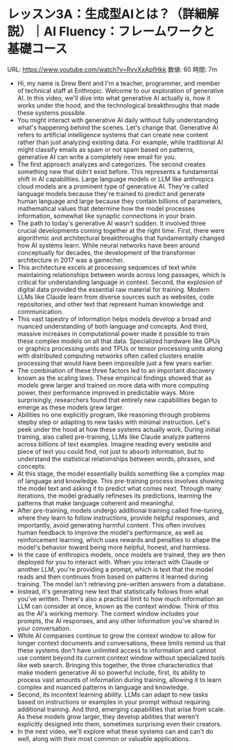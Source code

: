 # レッスン3A：生成型AIとは？（詳細解説）｜AI Fluency：フレームワークと基礎コース

URL: https://www.youtube.com/watch?v=RyvXxApfHkk
数値: 60
時間: 7m

- Hi, my name is Drew Bent and I'm a teacher, programmer, and member of technical staff at Enthropic. Welcome to our exploration of generative AI. In this video, we'll dive into what generative AI actually is, how it works under the hood, and the technological breakthroughs that made these systems possible.
- You might interact with generative AI daily without fully understanding what's happening behind the scenes. Let's change that. Generative AI refers to artificial intelligence systems that can create new content rather than just analyzing existing data. For example, while traditional AI might classify emails as spam or not spam based on patterns, generative AI can write a completely new email for you.
- The first approach analyzes and categorizes. The second creates something new that didn't exist before. This represents a fundamental shift in AI capabilities. Large language models or LLM like anthropics cloud models are a prominent type of generative AI. They're called language models because they're trained to predict and generate human language and large because they contain billions of parameters, mathematical values that determine how the model processes information, somewhat like synaptic connections in your brain.
- The path to today's generative AI wasn't sudden. It involved three crucial developments coming together at the right time. First, there were algorithmic and architectural breakthroughs that fundamentally changed how AI systems learn. While neural networks have been around conceptually for decades, the development of the transformer architecture in 2017 was a gamecher.
- This architecture excels at processing sequences of text while maintaining relationships between words across long passages, which is critical for understanding language in context. Second, the explosion of digital data provided the essential raw material for training. Modern LLMs like Claude learn from diverse sources such as websites, code repositories, and other text that represent human knowledge and communication.
- This vast tapestry of information helps models develop a broad and nuanced understanding of both language and concepts. And third, massive increases in computational power made it possible to train these complex models on all that data. Specialized hardware like GPUs or graphics processing units and TPUs or tensor processing units along with distributed computing networks often called clusters enable processing that would have been impossible just a few years earlier.
- The combination of these three factors led to an important discovery known as the scaling laws. These empirical findings showed that as models grew larger and trained on more data with more computing power, their performance improved in predictable ways. More surprisingly, researchers found that entirely new capabilities began to emerge as these models grew larger.
- Abilities no one explicitly program, like reasoning through problems stepby step or adapting to new tasks with minimal instruction. Let's peek under the hood at how these systems actually work. During initial training, also called pre-training, LLMs like Claude analyze patterns across billions of text examples. Imagine reading every website and piece of text you could find, not just to absorb information, but to understand the statistical relationships between words, phrases, and concepts.
- At this stage, the model essentially builds something like a complex map of language and knowledge. This pre-training process involves showing the model text and asking it to predict what comes next. Through many iterations, the model gradually refineses its predictions, learning the patterns that make language coherent and meaningful.
- After pre-training, models undergo additional training called fine-tuning, where they learn to follow instructions, provide helpful responses, and importantly, avoid generating harmful content. This often involves human feedback to improve the model's performance, as well as reinforcement learning, which uses rewards and penalties to shape the model's behavior toward being more helpful, honest, and harmless.
- In the case of enthropics models, once models are trained, they are then deployed for you to interact with. When you interact with Claude or another LLM, you're providing a prompt, which is text that the model reads and then continues from based on patterns it learned during training. The model isn't retrieving pre-written answers from a database.
- Instead, it's generating new text that statistically follows from what you've written. There's also a practical limit to how much information an LLM can consider at once, known as the context window. Think of this as the AI's working memory. The context window includes your prompts, the AI responses, and any other information you've shared in your conversation.
- While AI companies continue to grow the context window to allow for longer context documents and conversations, these limits remind us that these systems don't have unlimited access to information and cannot use content beyond its current context window without specialized tools like web search. Bringing this together, the three characteristics that make modern generative AI so powerful include, first, its ability to process vast amounts of information during training, allowing it to learn complex and nuanced patterns in language and knowledge.
- Second, its incontext learning ability. LLMs can adapt to new tasks based on instructions or examples in your prompt without requiring additional training. And third, emerging capabilities that arise from scale. As these models grow larger, they develop abilities that weren't explicitly designed into them, sometimes surprising even their creators.
- In the next video, we'll explore what these systems can and can't do well, along with their most common or valuable applications.